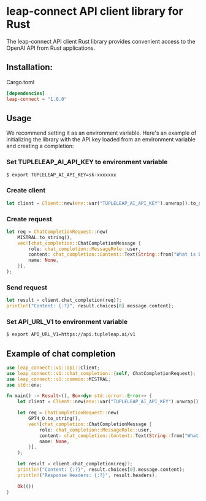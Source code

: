 # leap-connect API client library for Rust
The leap-connect API client Rust library provides convenient access to the OpenAI API from Rust applications.

## Installation:
Cargo.toml
```toml
[dependencies]
leap-connect = "1.0.0"
```

## Usage
We recommend setting it as an environment variable. 
Here's an example of initializing the library with the API key loaded from an environment variable and creating a completion:

### Set TUPLELEAP_AI_API_KEY to environment variable
```bash
$ export TUPLELEAP_AI_API_KEY=sk-xxxxxxx
```

### Create client
```rust
let client = Client::new(env::var("TUPLELEAP_AI_API_KEY").unwrap().to_string());
```

### Create request
```rust
let req = ChatCompletionRequest::new(
    MISTRAL.to_string(),
    vec![chat_completion::ChatCompletionMessage {
        role: chat_completion::MessageRole::user,
        content: chat_completion::Content::Text(String::from("What is bitcoin?")),
        name: None,
    }],
);
```

### Send request
```rust
let result = client.chat_completion(req)?;
println!("Content: {:?}", result.choices[0].message.content);
```

### Set API_URL_V1 to environment variable
```bash
$ export API_URL_V1=https://api.tupleleap.ai/v1
```

## Example of chat completion
```rust
use leap_connect::v1::api::Client;
use leap_connect::v1::chat_completion::{self, ChatCompletionRequest};
use leap_connect::v1::common::MISTRAL;
use std::env;

fn main() -> Result<(), Box<dyn std::error::Error>> {
    let client = Client::new(env::var("TUPLELEAP_AI_API_KEY").unwrap().to_string());

    let req = ChatCompletionRequest::new(
        GPT4_O.to_string(),
        vec![chat_completion::ChatCompletionMessage {
            role: chat_completion::MessageRole::user,
            content: chat_completion::Content::Text(String::from("What is bitcoin?")),
            name: None,
        }],
    );

    let result = client.chat_completion(req)?;
    println!("Content: {:?}", result.choices[0].message.content);
    println!("Response Headers: {:?}", result.headers);

    Ok(())
}
```
